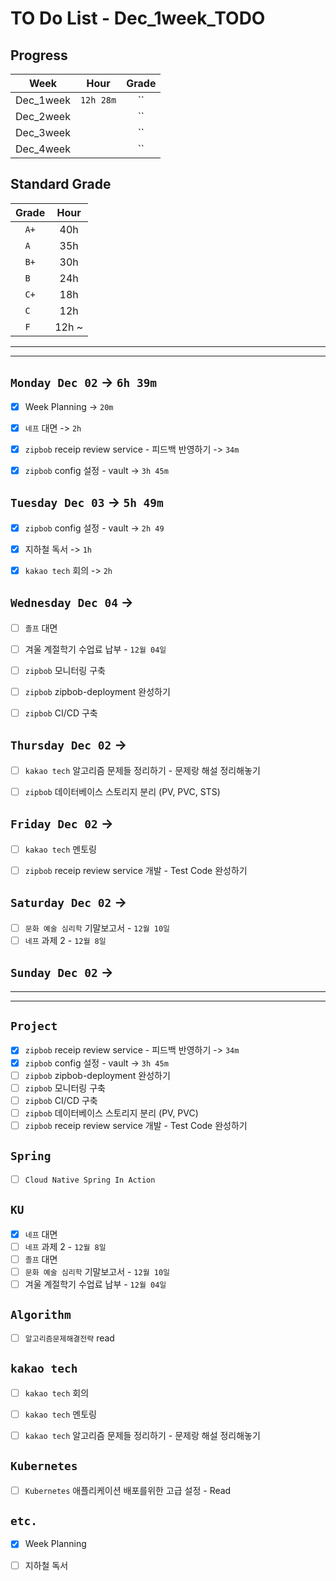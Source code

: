# TO Do List - Dec_1week_TODO

## Progress
| Week | Hour | Grade |
|:---:|:---:|:---:|
|Dec_1week|`12h 28m`|``|
|Dec_2week||``|
|Dec_3week||``|
|Dec_4week||``|


## Standard Grade
| Grade | Hour |
|:---:|:---:|
|`A+`|40h|
|`A `|35h|
|`B+`|30h|
|`B `|24h|
|`C+`|18h|
|`C `|12h|
|`F `|12h ~|


---
---

## `Monday Dec 02` -> `6h 39m`
- [x] Week Planning -> `20m`
- [x] `네프` 대면 -> `2h`
- [x] `zipbob` receip review service - 피드백 반영하기 -> `34m`
- [x] `zipbob` config 설정 - vault -> `3h 45m`


## `Tuesday Dec 03` -> `5h 49m`
- [x] `zipbob` config 설정 - vault -> `2h 49`
- [x] 지하철 독서 -> `1h`
- [x] `kakao tech` 회의 -> `2h`



## `Wednesday Dec 04` -> 
- [ ] `졸프` 대면
- [ ] 겨울 계절학기 수업료 납부 - `12월 04일` 
- [ ] `zipbob` 모니터링 구축
- [ ] `zipbob` zipbob-deployment 완성하기 
- [ ] `zipbob` CI/CD 구축


## `Thursday Dec 02` -> 
- [ ] `kakao tech` 알고리즘 문제들 정리하기 - 문제랑 해설 정리해놓기
- [ ] `zipbob` 데이터베이스 스토리지 분리 (PV, PVC, STS)


## `Friday Dec 02` -> 
- [ ] `kakao tech` 멘토링
- [ ] `zipbob` receip review service 개발 - Test Code 완성하기

 
## `Saturday Dec 02` -> 
- [ ] `문화 예술 심리학` 기말보고서 - `12월 10일`
- [ ] `네프` 과제 2 - `12월 8일`

## `Sunday Dec 02` -> 



---
---
## `Project`
- [x] `zipbob` receip review service - 피드백 반영하기 -> `34m`
- [x] `zipbob` config 설정 - vault -> `3h 45m`
- [ ] `zipbob` zipbob-deployment 완성하기
- [ ] `zipbob` 모니터링 구축
- [ ] `zipbob` CI/CD 구축
- [ ] `zipbob` 데이터베이스 스토리지 분리 (PV, PVC)
- [ ] `zipbob` receip review service 개발 - Test Code 완성하기

## `Spring`
- [ ] `Cloud Native Spring In Action`

## `KU`
- [x] `네프` 대면
- [ ] `네프` 과제 2 - `12월 8일`
- [ ] `졸프` 대면
- [ ] `문화 예술 심리학` 기말보고서 - `12월 10일`
- [ ] 겨울 계절학기 수업료 납부 - `12월 04일` 

## `Algorithm`
- [ ] `알고리즘문제해결전략` read


## `kakao tech`
- [ ] `kakao tech` 회의
- [ ] `kakao tech` 멘토링
- [ ] `kakao tech` 알고리즘 문제들 정리하기 - 문제랑 해설 정리해놓기


## `Kubernetes`
- [ ] `Kubernetes` 애플리케이션 배포를위한 고급 설정 - Read


## `etc.`
- [x] Week Planning
- [ ] 지하철 독서



<br><br>

<!-- > `개인공부` : `6h 30m` -> `25h 36m` -> `22h 19m` -> -->

<br><br>

<!-- 
## `Java`
## `OPIc`
## `토익` 
-->






